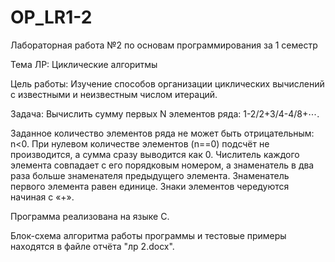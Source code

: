 # OP_LR1-2
Лабораторная работа №2 по основам программирования за 1 семестр

Тема ЛР: Циклические алгоритмы

Цель работы: Изучение способов организации циклических вычислений с известными и неизвестным числом итераций.

Задача: Вычислить сумму первых N элементов ряда: 1-2/2+3/4-4/8+⋯. 

Заданное количество элементов ряда не может быть отрицательным: n<0. При нулевом количестве элементов (n==0) подсчёт не производится, а сумма сразу выводится как 0.  Числитель каждого элемента совпадает с его порядковым номером, а знаменатель в два раза больше знаменателя предыдущего элемента. Знаменатель первого элемента равен единице. Знаки элементов чередуются начиная с «+».

Программа реализована на языке C.

Блок-схема алгоритма работы программы и тестовые примеры находятся в файле отчёта "лр 2.docx".
